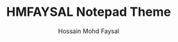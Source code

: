 ---
title: "HMFAYSAL Notepad Theme"
github: https://github.com/hmfaysal/Notepad
demo: http://www.hossainmohdfaysal.com/Notepad/
author: Hossain Mohd Faysal
ssg:
  - Jekyll
cms:
  - No Cms
---